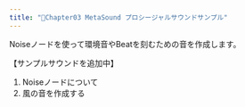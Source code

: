 ```yaml
---
title: "🔽Chapter03 MetaSound プロシージャルサウンドサンプル"
---
```


Noiseノードを使って環境音やBeatを刻むための音を作成します。

【サンプルサウンドを追加中】

1. Noiseノードについて
2. 風の音を作成する